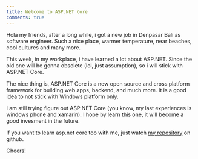 ```yaml
---
title: Welcome to ASP.NET Core
comments: true
---
```

Hola my friends, after a long while, i got a new job in Denpasar Bali as software engineer. Such a nice place, warmer temperature, near beaches, cool cultures and many more. 

This week, in my workplace, i have learned a lot about ASP.NET. Since the old one will be gonna obsolete (lol, just assumption), so i will stick with ASP.NET Core.

The nice thing is, ASP.NET Core is a new open source and cross platform framework for building web apps, backend, and much more. It is a good idea to not stick with Windows platform only.

I am still trying figure out ASP.NET Core (you know, my last experiences is windows phone and xamarin). I hope by learn this one, it will become a good invesment in the future.

If you want to learn asp.net core too with me, just watch [my repository](http://https://github.com/putuyoga/yoga-core) on github.

Cheers!